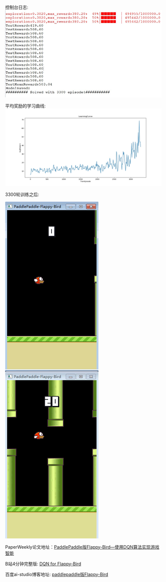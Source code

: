 控制台日志:
![img](/flappy_bird/log_dir/console_out.jpg) 

平均奖励的学习曲线:
![img](/flappy_bird//log_dir/trainCurve.jpeg) 

3300轮训练之后:

![img](/flappy_bird/log_dir/birdTest01.gif)    ![img](/flappy_bird/log_dir/birdTest02.gif)

PaperWeekly论文地址：[PaddlePaddle版Flappy-Bird—使用DQN算法实现游戏智能](https://mp.weixin.qq.com/s/R7gV0j5RMg9080d7qvvn2g)

B站4分钟完整版: [DQN for Flappy-Bird](https://www.bilibili.com/video/av49282860/)

百度ai-studio博客地址: [paddlepaddle版Flappy-Bird](https://aistudio.baidu.com/aistudio/#/projectdetail/51092)
